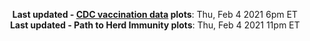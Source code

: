 <p align="center">
    <b>Last updated - <a href="https://covid.cdc.gov/covid-data-tracker/#vaccinations" target="_blank">CDC vaccination data</a> plots</b>: Thu, Feb 4 2021 6pm ET<br>
    <b>Last updated - Path to Herd Immunity plots</b>: Thu, Feb 4 2021 11pm ET
    </p>